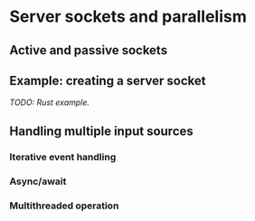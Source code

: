 # Server sockets and parallelism

## Active and passive sockets

## Example: creating a server socket

_TODO: Rust example._

## Handling multiple input sources

### Iterative event handling

### Async/await

### Multithreaded operation

